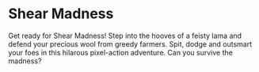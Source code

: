 # Shear Madness
Get ready for Shear Madness! Step into the hooves of a feisty lama and defend your precious wool from greedy farmers. Spit, dodge and outsmart your  foes in this hilarous pixel-action adventure. Can you survive the madness?
